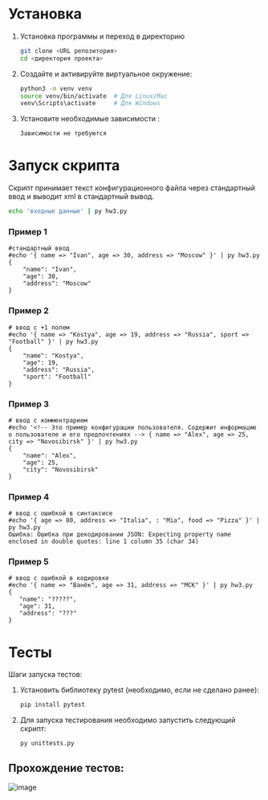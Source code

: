 # Установка
1. Установка программы и переход в директорию
   ```bash
   git clone <URL репозитория>
   cd <директория проекта>
   ```
2. Создайте и активируйте виртуальное окружение:
   ```bash
   python3 -m venv venv
   source venv/bin/activate  # Для Linux/Mac
   venv\Scripts\activate     # Для Windows
   ```
3. Установите необходимые зависимости :
   ```bash
   Зависимости не требуются
   ```

# Запуск скрипта

Скрипт принимает текст конфигурационного файла через стандартный ввод и выводит xml в стандартный вывод.

```bash
echo 'входные данные' | py hw3.py
```

### Пример 1
```
#стандартный ввод
#echo '{ name => "Ivan", age => 30, address => "Moscow" }' | py hw3.py
{
    "name": "Ivan",
    "age": 30,
    "address": "Moscow"
}
```

### Пример 2
```
# ввод с +1 полем
#echo '{ name => "Kostya", age => 19, address => "Russia", sport => "Football" }' | py hw3.py
{
    "name": "Kostya",
    "age": 19,
    "address": "Russia",
    "sport": "Football"
}
```

### Пример 3
```
# ввод с комментрарием
#echo '<!-- Это пример конфигурации пользователя. Содержит информацию о пользователе и его предпочтениях --> { name => "Alex", age => 25, city => "Novosibirsk" }' | py hw3.py
{
    "name": "Alex",
    "age": 25,
    "city": "Novosibirsk"
}
```

### Пример 4
```
# ввод с ошибкой в синтаксисе
#echo '{ age => 80, address => "Italia", : "Mia", food => "Pizza" }' | py hw3.py
Ошибка: Ошибка при декодировании JSON: Expecting property name enclosed in double quotes: line 1 column 35 (char 34)
```


### Пример 5
```
# ввод с ошибкой в кодировке
#echo '{ name => "Ванёк", age => 31, address => "МСК" }' | py hw3.py
{
   "name": "?????",
   "age": 31,
   "address": "???"
}
```

# Тесты

Шаги запуска тестов:
1. Установить библиотеку pytest (необходимо, если не сделано ранее):
   ```bash
   pip install pytest
   ```
   
2. Для запуска тестирования необходимо запустить следующий скрипт:
   ```shell
   py unittests.py
   ```

## Прохождение тестов:
![image](https://github.com/user-attachments/assets/785fcee7-2ab0-4fb0-84cd-f32518086fd0)
